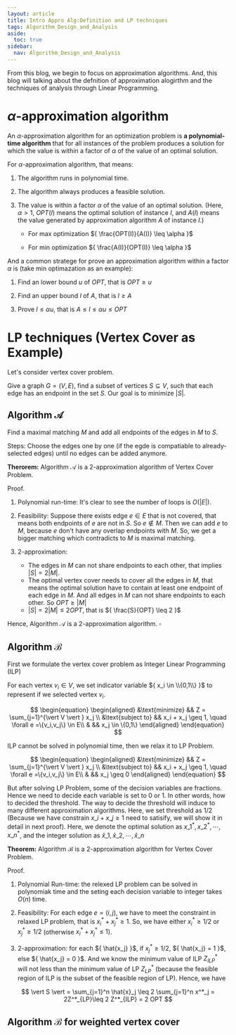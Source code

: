 ```yaml
---
layout: article
title: Intro Appro Alg:Definition and LP techniques
tags: Algorithm_Design_and_Analysis
aside:
  toc: true
sidebar:
  nav: Algorithm_Design_and_Analysis
---
```


From this blog, we begin to focus on approximation algorithms. And, this blog will talking about the defnition of approximation alogirthm and the techniques of analysis through Linear Programming.

<!--more-->

# ${ \alpha }$-approximation algorithm

An ${ \alpha }$-approximation algorithm for an optimization problem is <b>a polynomial-time algorithm</b> that for all instances of the problem produces a solution for which the value is within a factor of ${ \alpha }$ of the value of an optimal solution.

For ${ \alpha }$-approximation algorithm, that means:

1. The algorithm runs in polynomial time.

2. The algorithm always produces a feasible solution.

3. The value is within a factor ${ \alpha }$ of the value of an optimal solution. (Here, ${ \alpha >1 }$, ${ OPT(I) }$ means the optimal solution of instance ${ I }$, and ${ A(I) }$ means the value generated by approximation algorithm ${ A }$ of instance ${ I }$.)

    * For max optimization ${ \frac{OPT(I)}{A(I)} \leq \alpha }$

    * For min optimization ${ \frac{A(I)}{OPT(I)} \leq \alpha }$

And a common stratege for prove an approximation algorithm within a factor ${ \alpha }$ is (take min optimazation as an example): 

1. Find an lower bound ${ u }$ of ${ OPT }$, that is ${ OPT \geq u }$

2. Find an upper bound ${ l }$ of ${ A }$, that is ${ l \geq A }$

3. Prove ${ l \leq \alpha u }$, that is ${ A \leq l \leq \alpha u \leq OPT }$


# LP techniques (Vertex Cover as Example)

Let's consider vertex cover problem.

Give a graph ${ G=(V,E) }$, find a subset of vertices ${ S \subseteq V }$, such that each edge has an endpoint in the set ${ S }$. Our goal is to minimize ${ \vert S \vert }$.

## Algorithm ${ \mathcal{A} }$

Find a maximal matching ${ M }$ and add all endpoints of the edges in ${ M }$ to ${ S }$.

Steps: Choose the edges one by one (if the egde is compatiable to already-selected edges) until no edges can be added anymore.

<b>Therorem:</b> Algorithm ${ \mathcal{A} }$ is a ${ 2 }$-approximation algorithm of Vertex Cover Problem.

Proof.

1. Polynomial run-time: It's clear to see the number of loops is ${ O(\vert E \vert ) }$.

2. Feasibility: Suppose there exists edge ${ e \in E }$ that is not covered, that means both endpoints of ${ e }$ are not in ${ S }$. So ${ e\notin M }$. Then we can add ${ e }$ to ${ M }$, because ${ e }$ don't have any overlap endpoints with ${ M }$. So, we get a bigger matching which contradicts to ${ M }$ is maximal matching. 

3. ${ 2 }$-approximation: 
    * The edges in ${ M }$ can not share endpoints to each other, that implies ${ \vert S \vert = 2 \vert M \vert }$.
    * The optimal vertex cover needs to cover all the edges in ${ M }$, that means the optimal solution have to contain at least one endpoint of each edge in ${ M }$. And all edges in ${ M }$ can not share endpoints to each other. So ${ OPT \geq \vert M \vert }$
    * ${ \vert S \vert = 2 \vert M \vert \leq 2 OPT }$, that is ${ \frac{S}{OPT} \leq 2 }$

Hence, Algorithm ${ \mathcal{A} }$ is a ${ 2 }$-approximation algorithm. ${ \square }$

## Algorithm ${ \mathcal{B} }$

First we formulate the vertex cover problem as Integer Linear Programming (ILP)

For each vertex ${ v_i \in V}$, we set indicator variable ${ x_i \in \\{0,1\\} }$ to represent if we selected vertex ${ v_i }$.

<center>$$
\begin{equation}
\begin{aligned}
&\text{minimize} && Z = \sum_{j=1}^{\vert V \vert } x_j \\
&\text{subject to} && x_i + x_j \geq 1, \quad \forall e =\{v_i,v_j\} \in E\\
& && x_j \in \{0,1\}
\end{aligned}
\end{equation}
$$</center>

ILP cannot be solved in polynomial time, then we relax it to LP Problem.

<center>$$
\begin{equation}
\begin{aligned}
&\text{minimize} && Z = \sum_{j=1}^{\vert V \vert } x_j \\
&\text{subject to} && x_i + x_j \geq 1, \quad \forall e =\{v_i,v_j\} \in E\\
& && x_j \geq 0
\end{aligned}
\end{equation}
$$</center>

But after solving LP Problem, some of the decision variables are fractions. Hence we need to decide each variable is set to ${ 0 }$ or ${ 1 }$. In other words, how to decided the threshold. The way to decide the threshold will induce to many different approximation algorithms. Here, we set threshold as ${ 1/2 }$ (Because we have constrain ${ x\_i + x\_j \geq 1 }$ need to satisify, we will show it in detail in next proof). Here, we denote the optimal solution as ${ x\_1^*, x\_2^*, \cdots, x\_n^* }$, and the integer solution as ${\hat{x}\_1,\hat{x}\_2,\cdots,\hat{x}\_n}$

<b>Theorem:</b> Algorithm ${ \mathcal{B} }$ is a ${ 2 }$-approximation algorithm for Vertex Cover Problem.

Proof. 

1. Polynomial Run-time: the relexed LP problem can be solved in polynomiak time and the seting each decision variable to integer takes ${O(n)}$ time.  

2. Feasibility: For each edge ${ e= (i,j)}$, we have to meet the constraint in relaxed LP problem, that is ${x_i^*+x_j^* \geq 1}$. So, we have either ${x_i^* \geq 1/2}$ or ${x_j^* \geq 1/2}$ (otherwise ${ x_i^*+x_j^* \leq 1 }$).

3. ${ 2 }$-approximation: for each ${ \hat{x_j} }$, if ${ x_j^* \geq 1/2 }$, ${ \hat{x_j} = 1 }$, else ${ \hat{x_j} = 0 }$. And we know the minimum value of ILP ${ Z^*_{ILP} }$ will not less than the minimum value of LP ${ Z^*_{LP} }$ (because the feasible region of ILP is the subset of the feasible region of LP). Hence, we have

<center>$$
\vert S \vert = \sum_{j=1}^n \hat{x}_j \leq 2 \sum_{j=1}^n x^*_j = 2Z^*_{LP}\leq 2 Z^*_{ILP} = 2 OPT
$$</center>
 
## Algorithm ${ \mathcal{B} }$ for weighted vertex cover


